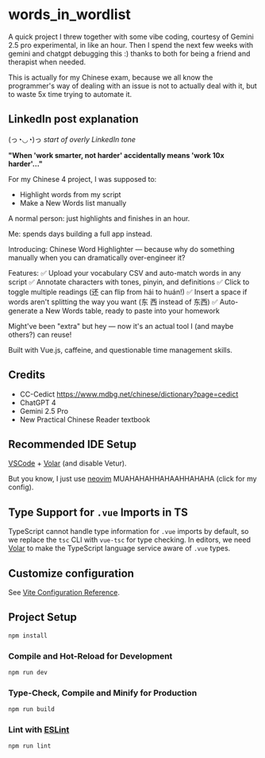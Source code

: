 # words_in_wordlist

A quick project I threw together with some vibe coding, courtesy of Gemini 2.5 pro experimental, in like an hour. Then I spend the next few weeks with gemini and chatgpt debugging this :) thanks to both for being a friend and therapist when needed. 

This is actually for my Chinese exam, because we all know the programmer's way of dealing with an issue is not to actually deal with it, but to waste 5x time trying to automate it.

## LinkedIn post explanation

(っ◔◡◔)っ *start of overly LinkedIn tone*

**"When 'work smarter, not harder' accidentally means 'work 10x harder'..."**

For my Chinese 4 project, I was supposed to:

- Highlight words from my script
- Make a New Words list manually

A normal person: just highlights and finishes in an hour.

Me: spends days building a full app instead.

Introducing: Chinese Word Highlighter —
because why do something manually when you can dramatically over-engineer it?

Features:
✅ Upload your vocabulary CSV and auto-match words in any script
✅ Annotate characters with tones, pinyin, and definitions
✅ Click to toggle multiple readings (还 can flip from hái to huán!)
✅ Insert a space if words aren't splitting the way you want (东 西 instead of 东西)
✅ Auto-generate a New Words table, ready to paste into your homework

Might've been "extra" but hey — now it's an actual tool I (and maybe others?) can reuse!

Built with Vue.js, caffeine, and questionable time management skills.

## Credits

- CC-Cedict https://www.mdbg.net/chinese/dictionary?page=cedict
- ChatGPT 4
- Gemini 2.5 Pro
- New Practical Chinese Reader textbook

## Recommended IDE Setup

[VSCode](https://code.visualstudio.com/) + [Volar](https://marketplace.visualstudio.com/items?itemName=Vue.volar) (and disable Vetur).

But you know, I just use [neovim](https://github.com/yadobler/nixvim-config) MUAHAHAHHAHAAHHAHAHA (click for my config).

## Type Support for `.vue` Imports in TS

TypeScript cannot handle type information for `.vue` imports by default, so we replace the `tsc` CLI with `vue-tsc` for type checking. In editors, we need [Volar](https://marketplace.visualstudio.com/items?itemName=Vue.volar) to make the TypeScript language service aware of `.vue` types.

## Customize configuration

See [Vite Configuration Reference](https://vite.dev/config/).

## Project Setup

```sh
npm install
```

### Compile and Hot-Reload for Development

```sh
npm run dev
```

### Type-Check, Compile and Minify for Production

```sh
npm run build
```

### Lint with [ESLint](https://eslint.org/)

```sh
npm run lint
```
